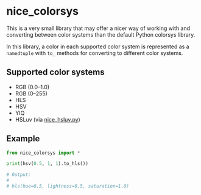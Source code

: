 # nice_colorsys

This is a very small library that may offer a nicer way of working with and
converting between color systems than the default Python colorsys library.

In this library, a color in each supported color system is represented as a
`namedtuple` with `to_` methods for converting to different color systems.

## Supported color systems

* RGB (0.0&ndash;1.0)
* RGB (0&ndash;255)
* HLS
* HSV
* YIQ
* HSLuv (via [nice_hsluv.py](nice_hsluv.py))

## Example

```python
from nice_colorsys import *

print(hsv(0.5, 1, 1).to_hls())

# Output:
#
# hls(hue=0.5, lightness=0.5, saturation=1.0)
```